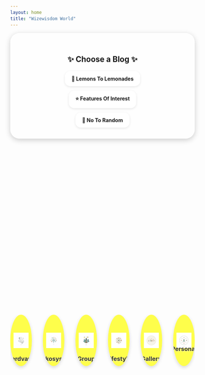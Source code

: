 ```yaml
---
layout: home
title: "Wizewisdom World"
---
```


<style>
  /* Main container */
  .blog-container {
    text-align: center;
    background: rgba(255, 255, 255, 0.6);
    padding: 30px;
    border-radius: 25px;
    max-width: 700px;
    margin: auto;
    box-shadow: 0 4px 15px rgba(0,0,0,0.2);
  }

  .links {
    display: flex;
    flex-direction: column;
    gap: 12px;
    align-items: center;
  }

  .links a {
    display: inline-block;
    background: rgba(255, 255, 255, 0.75);
    padding: 12px 18px;
    border-radius: 15px;
    text-decoration: none;
    font-weight: bold;
    box-shadow: 0 2px 6px rgba(0,0,0,0.1);
    transition: 0.3s;
  }

  /* Icon grid - single row */
  .icon-grid {
    display: flex;
    justify-content: center;
    gap: 30px;
    margin-top: 12vh;
    flex-wrap: nowrap;
    overflow-x: auto;
    padding-bottom: 15px;
  }

  /* Circle icon cards */
  .icon-card {
    position: relative;
    width: 140px;
    height: 140px;
    border-radius: 50%;
    background: rgba(255, 255, 0, 0.7); /* 70% translucent yellow */
    display: flex;
    align-items: center;
    justify-content: center;
    text-decoration: none;
    overflow: hidden;
    transition: transform 0.25s ease, box-shadow 0.3s ease;
    box-shadow: 0 4px 10px rgba(0,0,0,0.15);
  }

  .icon-card img {
    width: 70%;
    height: 70%;
    object-fit: contain;
    z-index: 0;
  }

  /* Foreground text overlay */
  .icon-card span {
    position: absolute;
    bottom: 10px;
    left: 50%;
    transform: translateX(-50%);
    color: #333;
    font-size: 1rem;
    font-weight: bold;
    text-shadow: 1px 1px 3px rgba(255, 255, 255, 0.7);
    z-index: 1;
  }

  .icon-card:hover {
    transform: scale(1.15);
    box-shadow: 0 8px 20px rgba(0,0,0,0.3);
  }

  /* Ripple effect */
  .ripple {
    position: absolute;
    border-radius: 50%;
    transform: scale(0);
    background: rgba(255, 255, 255, 0.6);
    animation: ripple-animation 0.6s ease-out;
    pointer-events: none;
  }

  @keyframes ripple-animation {
    to {
      transform: scale(4);
      opacity: 0;
    }
  }

  /* RESPONSIVENESS */
  @media (max-width: 768px) {
    .icon-grid {
      gap: 20px;
      margin-top: 8vh;
    }
    .icon-card {
      width: 110px;
      height: 110px;
    }
    .icon-card span {
      font-size: 0.9rem;
    }
  }

  @media (max-width: 480px) {
    .icon-card {
      width: 90px;
      height: 90px;
    }
    .icon-card span {
      font-size: 0.8rem;
    }
  }
</style>

<div class="blog-container">
  <h2 style="margin-bottom: 20px;">✨ Choose a Blog ✨</h2>
  <div class="links">
    <a href="https://lemons2lemonades.blogspot.com/">🍋 Lemons To Lemonades</a>
    <a href="https://featuresofinterestcom.wordpress.com/">⭐ Features Of Interest</a>
    <a href="https://notorandom.wordpress.com/">🎲 No To Random</a>
  </div>
</div>

<div class="icon-grid">
  <a href="/nerdvana/nerdvana-index.md" class="icon-card">
    <img src="/assets/images/nerdvana-icon.png" alt="Nerdvana Icon">
    <span>Nerdvana</span>
  </a>

  <a href="/geekosystem/geekosystem-index.md" class="icon-card">
    <img src="/assets/images/geekosystem-icon.png" alt="Geekosystem Icon">
    <span>Geekosystem</span>
  </a>

  <a href="https://www.facebook.com/groups/lemons2lemonades" class="icon-card">
    <img src="/assets/images/group-icon.png" alt="Group Icon">
    <span>Group</span>
  </a>

  <a href="/lifestyle/index.html" class="icon-card">
    <img src="/assets/images/lifestyle-icon.png" alt="Lifestyle Icon">
    <span>Lifestyle</span>
  </a>

  <a href="/gallery/index.html" class="icon-card">
    <img src="/assets/images/gallery-icon.png" alt="Gallery Icon">
    <span>Gallery</span>
  </a>

  <a href="/private/index.html" class="icon-card">
    <img src="/assets/images/personal-icon.png" alt="Personal Icon">
    <span>Personal 🔒</span>
  </a>
</div>

<script>
  document.querySelectorAll('.icon-card').forEach(card => {
    card.addEventListener('click', function (e) {
      const ripple = document.createElement('span');
      ripple.classList.add('ripple');
      const size = Math.max(card.clientWidth, card.clientHeight);
      ripple.style.width = ripple.style.height = size + 'px';
      ripple.style.left = e.clientX - card.getBoundingClientRect().left - size / 2 + 'px';
      ripple.style.top = e.clientY - card.getBoundingClientRect().top - size / 2 + 'px';
      card.appendChild(ripple);
      setTimeout(() => ripple.remove(), 600);
    });
  });
</script>

